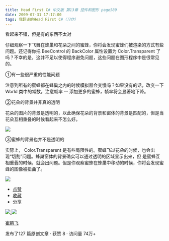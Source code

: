 ```yaml
---
title: Head First C# 中文版 第13章 控件和图形 page589
date: 2009-07-31 17:17:00
tags: 我翻译的Head First C#（习作）
---
```

看起来不错，但是有的东西不太对

  

仔细观察一下飞舞在蜂巢和花朵之间的蜜蜂，你将会发现蜜蜂们被渲染的方式有些问题。还记得你把  BeeControl  的  BackColor  属性设置为
Color.Transparent  了吗？不幸的是，这并不足以使得程序避免问题，这些问题在图形程序中是很常见的。

  

①有一些很严重的性能问题

  

注意到所有的蜜蜂都在蜂巢之内的时候模拟器会变慢吗？如果没有的话，改变一下  World  类中的常数。注意帧率  \--
添加更多的蜜蜂，帧率将会显著地下降。

  

②花朵的背景并非真的透明

  

花朵的图片的背景是透明的，以此确保花朵的背景和窗体的背景是匹配的，但是当花朵互相重叠的时候看起来不怎么好。

  

![](https://p-blog.csdn.net/images/p_blog_csdn_net/cuipengfei1/EntryImages/20090731/2009-07-31_17-03-07.jpg)

③蜜蜂的背景也并不是透明的

  

实际上，  Color.Transparent  是有些局限性的。蜜蜂飞过花朵的时候，也会出现“切割”问题。蜂巢窗体的背景确实可以通过透明的区域显示出来，但
是蜜蜂互相重叠的时候，就会出问题。但是你观察蜜蜂在蜂巢中移动的时候，你将会发现蜜蜂的图像被扭曲了。

  

![](https://p-blog.csdn.net/images/p_blog_csdn_net/cuipengfei1/EntryImages/20090731/2009-07-31_17-14-12.jpg)

  * [ 点赞  ](javascript:;)
  * [ 收藏  ](javascript:;)
  * [ 分享 ](javascript:;)

[ ![](https://profile.csdnimg.cn/5/2/5/3_cuipengfei1)
![](https://g.csdnimg.cn/static/user-reg-year/1x/11.png)
](https://blog.csdn.net/cuipengfei1)

[ 崔鹏飞 ](https://blog.csdn.net/cuipengfei1)

发布了127 篇原创文章  ·  获赞 8  ·  访问量 74万+

